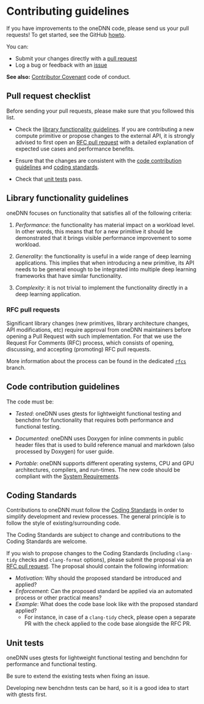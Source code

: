 # Contributing guidelines

If you have improvements to the oneDNN code, please send us your pull
requests! To get started, see the GitHub
[howto](https://help.github.com/en/articles/about-pull-requests).

You can:

- Submit your changes directly with a
  [pull request](https://github.com/oneapi-src/oneDNN/pulls)
- Log a bug or feedback with an [issue](https://github.com/oneapi-src/oneDNN/issues)

**See also:** [Contributor Covenant](CODE_OF_CONDUCT.md) code of conduct.

## Pull request checklist

Before sending your pull requests, please make sure that you followed this
list.

* Check the [library functionality guidelines](CONTRIBUTING.md#library-functionality-guidelines).
  If you are contributing a new compute primitive or propose changes to the
  external API, it is strongly advised to first open an [RFC pull request](CONTRIBUTING.md#RFC-pull-requests)
  with a detailed explanation of expected use cases and performance benefits.

* Ensure that the changes are consistent with the
  [code contribution guidelines](CONTRIBUTING.md#code-contribution-guidelines)
  and [coding standards](CONTRIBUTING.md#coding-standards).

* Check that [unit tests](CONTRIBUTING.md#unit-tests) pass.

## Library functionality guidelines

oneDNN focuses on functionality that satisfies all of the following
criteria:

1. *Performance*: the functionality has material impact on a workload level.
   In other words, this means that for a new primitive it should be
   demonstrated that it brings visible performance improvement to some
   workload.

2. *Generality*: the functionality is useful in a wide range of deep learning
   applications. This implies that when introducing a new primitive, its API
   needs to be general enough to be integrated into multiple deep learning
   frameworks that have similar functionality.

3. *Complexity*: it is not trivial to implement the functionality directly in
   a deep learning application.

### RFC pull requests

Significant library changes (new primitives, library architecture changes,
API modifications, etc) require approval from oneDNN maintainers before
opening a Pull Request with such implementation. For that we use the Request
For Comments (RFC) process, which consists of opening, discussing, and
accepting (promoting) RFC pull requests.

More information about the process can be found in the dedicated
[`rfcs`](https://github.com/oneapi-src/oneDNN/tree/rfcs) branch.

## Code contribution guidelines

The code must be:

* *Tested*: oneDNN uses gtests for lightweight functional testing and
  benchdnn for functionality that requires both performance and functional
  testing.

* *Documented*: oneDNN uses Doxygen for inline comments in public header
  files that is used to build reference manual and markdown (also processed by
  Doxygen) for user guide.

* *Portable*: oneDNN supports different operating systems, CPU and GPU
  architectures, compilers, and run-times. The new code should be compliant
  with the [System Requirements](README.md#system-requirements).

## Coding Standards

Contributions to oneDNN must follow the [Coding Standards](CODING_STANDARDS.md)
in order to simplify development and review processes. The general principle is
to follow the style of existing/surrounding code.

The Coding Standards are subject to change and contributions to the Coding
Standards are welcome.

If you wish to propose changes to the Coding Standards (including `clang-tidy`
checks and `clang-format` options), please submit the proposal via an [RFC pull
request](CONTRIBUTING.md#RFC-pull-requests). The proposal should contain the
following information:
* *Motivation*: Why should the proposed standard be introduced and applied?
* *Enforcement*: Can the proposed standard be applied via an automated process
  or other practical means?
* *Example*: What does the code base look like with the proposed standard
  applied?
  * For instance, in case of a `clang-tidy` check, please open a separate PR
    with the check applied to the code base alongside the RFC PR.

## Unit tests

oneDNN uses gtests for lightweight functional testing and benchdnn for
performance and functional testing.

Be sure to extend the existing tests when fixing an issue.

Developing new benchdnn tests can be hard, so it is a good idea to start with
gtests first.
